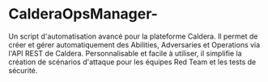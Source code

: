 # CalderaOpsManager-
Un script d'automatisation avancé pour la plateforme Caldera. Il permet de créer et gérer automatiquement des Abilities, Adversaries et Operations via l'API REST de Caldera. Personnalisable et facile à utiliser, il simplifie la création de scénarios d'attaque pour les équipes Red Team et les tests de sécurité.
